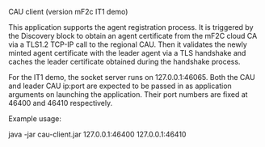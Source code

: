 CAU client (version mF2c IT1 demo)

This application supports the agent registration process.  It is triggered by the Discovery block to obtain an agent certificate from the mF2C cloud CA via a TLS1.2 TCP-IP call to the regional CAU.  Then it validates the newly minted agent certificate with the leader agent via a TLS handshake and caches the leader certificate obtained during the handshake process. 

For the IT1 demo, the socket server runs on 127.0.0.1:46065.  Both the CAU and leader CAU ip:port are expected to be passed in as application arguments on launching the application.  Their port numbers are fixed at 46400 and 46410 respectively.

Example usage:

java -jar cau-client.jar 127.0.0.1:46400 127.0.0.1:46410 

